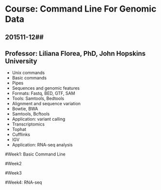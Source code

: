 # Course: Command Line For Genomic Data
## 201511-12##
## Professor: Liliana Florea, PhD, John Hopskins University


- Unix commands
 - Basic commands
 - Pipes
- Sequences and genomic features
 - Formats: Fastq, BED, GTF, SAM 
 - Tools: Samtools, Bedtools 
- Alignment and sequence variation
 - Bowtie, BWA
 - Samtools, Bcftools
 - Application: variant calling
- Transcriptomics
 - Tophat
 - Cufflinks
 - IGV
 - Application: RNA-seq analysis


#Week1: Basic Command Line


#Week2


#Week3


#Week4: RNA-seq

